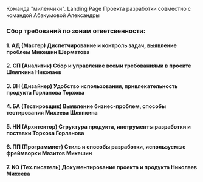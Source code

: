 Команда "миленчики". Landing Page Проекта разработки совместно с командой Абакумовой Александры

### Сбор требований по зонам ответсвенности:
#### 1. АД (Мастер)	Диспетчирование и контроль задач, выявление проблем	Микешин	Шерматова

#### 2. СП (Аналитик)	Сбор и управление всеми требованиями в проекте	Шляпкина	Николаев

#### 3. ВН (Дизайнер)	Удобство использования, привлекательность продукта	Горланова	Торхова

#### 4. БА (Тестировщик)	Выявление бизнес-проблем, способы тестирования	Михеева	Шляпкина

#### 5. НИ (Архитектор)	Структура продукта, инструменты разработки и поставки	Торхова	Горланова

#### 6. ПП (Программист)	Стиль и способы разработки, используемые фреймворки	Мазитов	Микешин

#### 7. КО (Тех.писатель)	Документирование проекта и продукта	Николаев	Михеева
